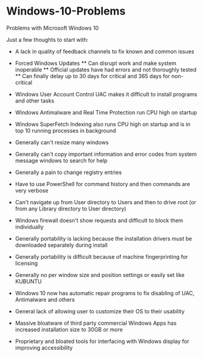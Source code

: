 # Windows-10-Problems
Problems with Microsoft Windows 10 

Just a few thoughts to start with:
* A lack in quality of feedback channels to fix known and common issues

* Forced Windows Updates
** Can disrupt work and make system inoperable
** Official updates have had errors and not thoroughly tested
** Can finally delay up to 30 days for critical and 365 days for non-critical

* Windows User Account Control UAC makes it difficult to install programs and other tasks

* Windows Antimalware and Real Time Protection run CPU high on startup

* Windows SuperFetch Indexing also runs CPU high on startup and is in top 10 running processes in background

* Generally can't resize many windows
* Generally can't copy important information and error codes from system message windows to search for help
* Generally a pain to change registry entries
* Have to use PowerShell for command history and then commands are very verbose
* Can't navigate up from User directory to Users and then to drive root (or from any Library directory to User directory)
* Windows firewall doesn't show requests and difficult to block them individually
* Generally portability is lacking because the installation drivers must be downloaded separately during install
* Generally portability is difficult because of machine fingerprinting for licensing
* Generally no per window size and position settings or easily set like KUBUNTU
* Windows 10 now has automatic repair programs to fix disabling of UAC, Antimalware and others
* General lack of allowing user to customize their OS to their usability
* Massive bloatware of third party commercial Windows Apps has increased installation size to 30GB or more
* Proprietary and bloated tools for interfacing with Windows display for improving accessibility



